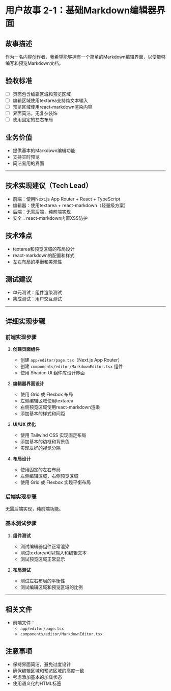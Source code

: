 # 用户故事 2-1：基础Markdown编辑器界面

## 故事描述

作为一名内容创作者，我希望能够拥有一个简单的Markdown编辑界面，以便能够编写和预览Markdown文档。

## 验收标准

- [ ] 页面包含编辑区域和预览区域
- [ ] 编辑区域使用textarea支持纯文本输入
- [ ] 预览区域使用react-markdown渲染内容
- [ ] 界面简洁，无复杂装饰
- [ ] 使用固定的左右布局

## 业务价值

- 提供基本的Markdown编辑功能
- 支持实时预览
- 简洁易用的界面

---

## 技术实现建议（Tech Lead）

- 前端：使用Next.js App Router + React + TypeScript
- 编辑器：使用textarea + react-markdown（轻量级方案）
- 后端：无需后端，纯前端实现
- 安全：react-markdown内置XSS防护

## 技术难点

- textarea和预览区域的布局设计
- react-markdown的配置和样式
- 左右布局的平衡和美观性

## 测试建议

- 单元测试：组件渲染测试
- 集成测试：用户交互测试

---

## 详细实现步骤

### 前端实现步骤

1. **创建页面组件**
   - 创建 `app/editor/page.tsx`（Next.js App Router）
   - 创建 `components/editor/MarkdownEditor.tsx` 组件
   - 使用 Shadcn UI 组件库设计界面

2. **编辑器界面设计**
   - 使用 Grid 或 Flexbox 布局
   - 左侧编辑区域使用textarea
   - 右侧预览区域使用react-markdown渲染
   - 添加基本的样式和间距

3. **UI/UX 优化**
   - 使用 Tailwind CSS 实现固定布局
   - 添加基本的边框和背景色
   - 实现友好的视觉分隔

4. **布局设计**
   - 使用固定的左右布局
   - 左侧编辑区域，右侧预览区域
   - 使用 Grid 或 Flexbox 实现平衡布局

### 后端实现步骤

无需后端实现，纯前端功能。

### 基本测试步骤

1. **组件测试**
   - 测试编辑器组件正常渲染
   - 测试textarea可以输入和编辑文本
   - 测试预览区域正常显示

2. **布局测试**
   - 测试左右布局的平衡性
   - 测试编辑区域和预览区域的比例

---

## 相关文件

- 前端文件：
  - `app/editor/page.tsx`
  - `components/editor/MarkdownEditor.tsx`

## 注意事项

- 保持界面简洁，避免过度设计
- 确保编辑区域和预览区域的高度一致
- 考虑添加基本的加载状态
- 使用语义化的HTML标签
